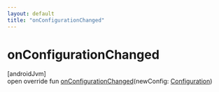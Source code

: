 ```yaml
---
layout: default
title: "onConfigurationChanged"
---
```


# onConfigurationChanged

[androidJvm]\
open override fun [onConfigurationChanged](on-configuration-changed.md)(newConfig: [Configuration](https://developer.android.com/reference/kotlin/android/content/res/Configuration.html))